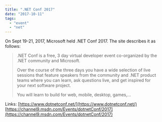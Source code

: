 ```yaml
---
title: ".NET Conf 2017"
date: "2017-10-11"
tags: 
  - "event"
  - "net"
---
```


On Sept 19-21, 2017, Microsoft held .NET Conf 2017. The site describes it as follows:

> .NET Conf is a free, 3 day virtual developer event co-organized by the .NET community and Microsoft.
> 
> Over the course of the three days you have a wide selection of live sessions that feature speakers from the community and .NET product teams where you can learn, ask questions live, and get inspired for your next software project.
> 
> You will learn to build for web, mobile, desktop, games,...

Links: [https://www.dotnetconf.net/](https://www.dotnetconf.net/) [https://channel9.msdn.com/Events/dotnetConf/2017](https://channel9.msdn.com/Events/dotnetConf/2017)
